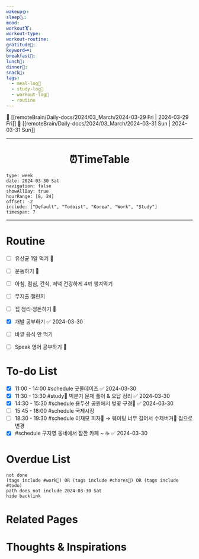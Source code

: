 ```yaml
---
wakeup🌞: 
sleep🌜: 
mood: 
workout🏋️: 
workout-type: 
workout-routine: 
gratitude🙏: 
keyword🗝️: 
breakfast🍳: 
lunch🍚: 
dinner🥗: 
snack🍬: 
tags:
  - meal-log📝
  - study-log📓
  - workout-log💪
  - routine
---
```


🔺 [[remoteBrain/Daily-docs/2024/03_March/2024-03-29 Fri | 2024-03-29 Fri]]
🔻 [[remoteBrain/Daily-docs/2024/03_March/2024-03-31 Sun | 2024-03-31 Sun]]
___
<h1> <center>⏰TimeTable </center> </h1>

```gEvent
type: week
date: 2024-03-30 Sat
navigation: false
showAllDay: true
hourRange: [8, 24]
offset: -2
include: ["Default", "Todoist", "Korea", "Work", "Study"]
timespan: 7
```

--- 


# Routine 

- [ ] 유산균 1알 먹기 🔼 
- [ ] 운동하기 🔼
- [ ] 아침, 점심, 간식, 저녁 건강하게 4끼 챙겨먹기
- [ ] 무지출 챌린지 
- [ ] 집 정리·정돈하기 🔼
- [x] 개발 공부하기 ✅ 2024-03-30
- [ ] 바깥 음식 안 먹기 
- [ ] Speak 영어 공부하기 🔼 


# To-do List

- [x] 11:00 - 14:00 #schedule 굿올데이즈 ✅ 2024-03-30
- [x] 11:30 - 13:30 #study📓 빅분기 문제 풀이 & 오답 정리 ✅ 2024-03-30
- [x] 14:30 - 15:30 #schedule 용두산 공원에서 벚꽃 구경🌸 ✅ 2024-03-30
- [ ] 15:45 - 18:00 #schedule 국제시장
- [ ] 18:30 - 19:30 #schedule 이재모 피자🍕
	→ 웨이팅 너무 길어서 수제버거🍔 집으로 변경 
- [x] #schedule 구지영 동네에서 잠깐 카페 ~ ☕ ✅ 2024-03-30
# Overdue List
```tasks
not done
(tags include #work💼) OR (tags include #chores🧺) OR (tags include #todo)
path does not include 2024-03-30 Sat
hide backlink
```

# Related Pages



# Thoughts & Inspirations

